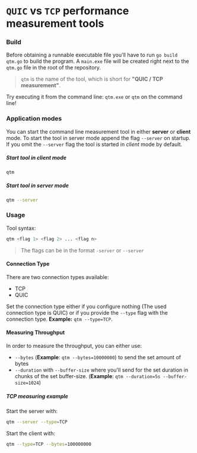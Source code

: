 # `QUIC` vs `TCP` performance measurement tools

### Build

Before obtaining a runnable executable file you'll have to run `go build qtm.go` to build the program.
A `main.exe` file will be created right next to the `qtm.go` file in the root of the repository.

> `qtm` is the name of the tool, which is short for **"QUIC / TCP measurement"**.

Try executing it from the command line: `qtm.exe` or `qtm` on the command line!

### Application modes

You can start the command line measurement tool in either **server** or **client** mode.
To start the tool in server mode append the flag `--server` on startup. If you omit the `--server` flag the tool is started in *client* mode by default.

##### Start tool in **client** mode
```sh
qtm
```

##### Start tool in **server** mode
```sh
qtm --server
```

### Usage

Tool syntax:
```sh
qtm <flag 1> <flag 2> ... <flag n>
```

> The flags can be in the format `-server` or `--server`


#### Connection Type

There are two connection types available:

- TCP
- QUIC

Set the connection type either if you configure nothing (The used connection type is QUIC) or if you provide the `--type` flag with the connection type. **Example:** `qtm --type=TCP`.

#### Measuring Throughput

In order to measure the throughput, you can either use:

- `--bytes` (**Example**: `qtm --bytes=10000000`) to send the set amount of bytes
- `--duration` with `--buffer-size` where you'll send for the set duration in chunks of the set buffer-size. (**Example**: `qtm --duration=5s --buffer-size=1024`)

##### TCP measuring example

Start the server with:
```sh
qtm --server --type=TCP
```

Start the client with:
```sh
qtm --type=TCP --bytes=100000000